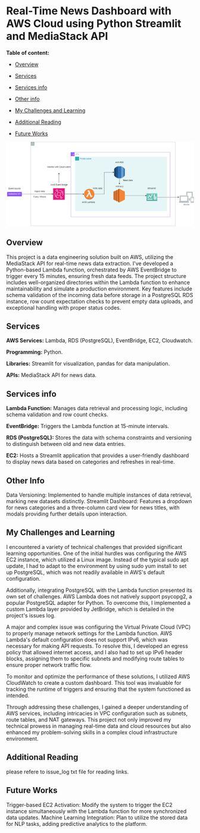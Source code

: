 # Real-Time News Dashboard with AWS Cloud using Python Streamlit and MediaStack API

**Table of content:**
 - [Overview](#item-one)

 - [Services](#item-two)

 - [Services info](#item-three)

 - [Other info](#item-four)

 - [My Challenges and Learning](#item-five)

 - [Additional Reading](#item-six)

 - [Future Works](#item-seven)


![alt text](architecture.png)

<a id="item-one"></a>

## Overview
This project is a data engineering solution built on AWS, utilizing the MediaStack API for real-time news data extraction. I've developed a Python-based Lambda function, orchestrated by AWS EventBridge to trigger every 15 minutes, ensuring fresh data feeds. The project structure includes well-organized directories within the Lambda function to enhance maintainability and simulate a production environment. Key features include schema validation of the incoming data before storage in a PostgreSQL RDS instance, row count expectation checks to prevent empty data uploads, and exceptional handling with proper status codes.


<a id="item-two"></a>

## Services
**AWS Services:** Lambda, RDS (PostgreSQL), EventBridge, EC2, Cloudwatch.

**Programming:** Python.

**Libraries:** Streamlit for visualization, pandas for data manipulation.

**APIs:** MediaStack API for news data.


<a id="item-three"></a>

## Services info
**Lambda Function:** Manages data retrieval and processing logic, including schema validation and row count checks.

**EventBridge:** Triggers the Lambda function at 15-minute intervals.

**RDS (PostgreSQL):** Stores the data with schema constraints and versioning to distinguish between old and new data entries.

**EC2:** Hosts a Streamlit application that provides a user-friendly dashboard to display news data based on categories and refreshes in real-time.


<a id="item-four"></a>

## Other Info
Data Versioning: Implemented to handle multiple instances of data retrieval, marking new datasets distinctly.
Streamlit Dashboard: Features a dropdown for news categories and a three-column card view for news titles, with modals providing further details upon interaction.


<a id="item-five"></a>

## My Challenges and Learning
I encountered a variety of technical challenges that provided significant learning opportunities. One of the initial hurdles was configuring the AWS EC2 instance, which utilized a Linux image. Instead of the typical sudo apt update, I had to adapt to the environment by using sudo yum install to set up PostgreSQL, which was not readily available in AWS's default configuration.

Additionally, integrating PostgreSQL with the Lambda function presented its own set of challenges. AWS Lambda does not natively support psycopg2, a popular PostgreSQL adapter for Python. To overcome this, I implemented a custom Lambda layer provided by JetBridge, which is detailed in the project's issues log.

A major and complex issue was configuring the Virtual Private Cloud (VPC) to properly manage network settings for the Lambda function. AWS Lambda's default configuration does not support IPv6, which was necessary for making API requests. To resolve this, I developed an egress policy that allowed internet access, and I also had to set up IPv6 header blocks, assigning them to specific subnets and modifying route tables to ensure proper network traffic flow.

To monitor and optimize the performance of these solutions, I utilized AWS CloudWatch to create a custom dashboard. This tool was invaluable for tracking the runtime of triggers and ensuring that the system functioned as intended.

Through addressing these challenges, I gained a deeper understanding of AWS services, including intricacies in VPC configuration such as subnets, route tables, and NAT gateways. This project not only improved my technical prowess in managing real-time data and cloud resources but also enhanced my problem-solving skills in a complex cloud infrastructure environment.

<a id="item-six"></a>

## Additional Reading
please refere to issue_log txt file for reading links.

<a id="item-seven"></a>

## Future Works
Trigger-based EC2 Activation: Modify the system to trigger the EC2 instance simultaneously with the Lambda function for more synchronized data updates.
Machine Learning Integration: Plan to utilize the stored data for NLP tasks, adding predictive analytics to the platform.
